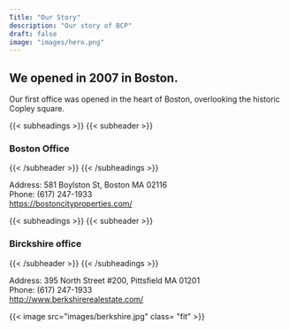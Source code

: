 ```yaml
---
Title: "Our Story"
description: "Our story of BCP"
draft: false
image: "images/hero.png"
---
```


## We opened in 2007 in Boston.



Our first office was opened in the heart of Boston, overlooking the historic Copley square.

{{< subheadings >}}
  {{< subheader >}}
  ### Boston Office

  {{< /subheader >}}
{{< /subheadings >}}

Address: 581 Boylston St, Boston MA 02116 \
Phone: (617) 247-1933 \
https://bostoncityproperties.com/

{{< subheadings >}}
{{< subheader >}}
  ### Birckshire office
  {{< /subheader >}}
{{< /subheadings >}}

Address: 395 North Street #200, Pittsfield MA 01201 \
Phone: (617) 247-1933 \
http://www.berkshirerealestate.com/

{{< image src="images/berkshire.jpg" class= "fit" >}}
